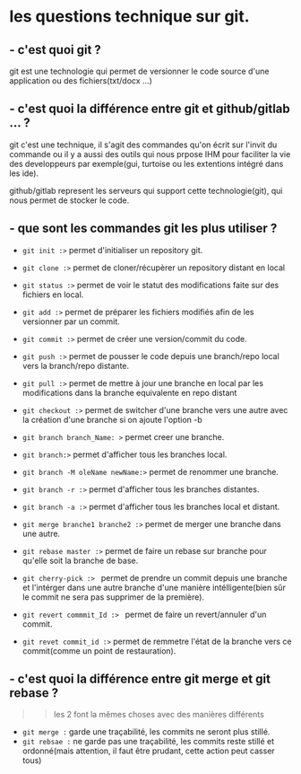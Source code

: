 # les questions technique sur git.

## - c'est quoi git ?
git est une technologie qui permet de versionner le code source d'une application ou des fichiers(txt/docx ...)

## - c'est quoi la différence entre git et github/gitlab ... ?
git c'est une technique, il s'agit des commandes qu'on écrit sur l'invit du commande ou il y a aussi des outils qui nous prpose IHM pour faciliter la vie des developpeurs par exemple(gui, turtoise ou les extentions intégré dans les ide).

github/gitlab represent les serveurs qui support cette technologie(git), qui nous permet de stocker le code.

## - que sont les commandes git les plus utiliser ?
* `git init :>` permet d'initialiser un repository git.
* `git clone :>` permet de cloner/récupèrer un repository distant en local
* `git status :>`  permet de voir le statut des modifications faite sur des fichiers en local.
* `git add :>` permet de préparer les fichiers modifiés afin de les versionner par un commit.
* `git commit :>` permet de créer une version/commit du code.
* `git push :>` permet de pousser le code depuis une branch/repo local vers la branch/repo distante.
* `git pull :>`  permet de mettre à jour une branche en local par les modifications dans la branche equivalente en repo distant

* `git checkout :>` permet de switcher d'une branche vers une autre avec la création d'une branche si on ajoute l'option -b
* `git branch branch_Name: >` permet creer une branche.
* `git branch:>` permet d'afficher tous les branches local.
* `git branch -M oleName newName:>` permet de renommer une branche.
* `git branch -r :>` permet d'afficher tous les branches distantes.
* `git branch -a :>` permet d'afficher tous les branches local et distant.
* `git merge branche1 branche2 :>` permet de merger une branche dans une autre.
* `git rebase master :>` permet de faire un rebase sur branche pour qu'elle soit la branche de base.
* `git cherry-pick :> ` permet de prendre un commit depuis une branche et l'intérger dans une autre branche d'une manière intélligente(bien sûr le commit ne sera pas supprimer de la première).
* `git revert commmit_Id :> ` permet de faire un revert/annuler d'un commit.
* `git revet commit_id :>` permet de remmetre l'état de la branche vers ce commit(comme un point de restauration).


## - c'est quoi la différence entre git merge et git rebase ?
>> les 2 font la mêmes choses avec des manières différents
* `git merge :` garde une traçabilité, les commits ne seront plus stillé.
* `git rebsae :` ne garde pas une traçabilité, les commits reste stillé et ordonné(mais attention, il faut être prudant, cette action peut casser tous)



